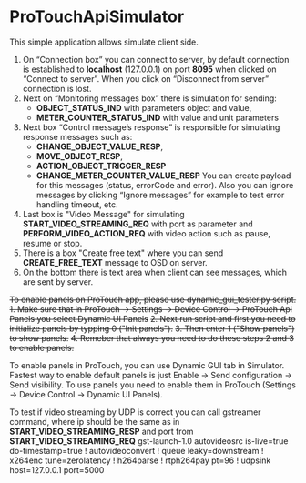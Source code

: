 # ProTouchApiSimulator

This simple application allows simulate client side. 
1. On “Connection box” you can connect to server, by default connection is established to **localhost** (127.0.0.1) on port **8095** when clicked on “Connect to server”.
   When you click on “Disconnect from server” connection is lost.
2. Next on “Monitoring messages box” there is simulation for sending:
	- **OBJECT_STATUS_IND** with parameters object and value,
	- **METER_COUNTER_STATUS_IND** with value and unit parameters
3. Next box “Control message’s response” is responsible for simulating response messages such as:
	- **CHANGE_OBJECT_VALUE_RESP**,
	- **MOVE_OBJECT_RESP**,
	- **ACTION_OBJECT_TRIGGER_RESP**
	- **CHANGE_METER_COUNTER_VALUE_RESP**
   You can create payload for this messages (status, errorCode and error). Also you can ignore messages by clicking “Ignore messages” for example to test error handling timeout, etc.
4. Last box is "Video Message" for simulating **START_VIDEO_STREAMING_REQ** with port as parameter and **PERFORM_VIDEO_ACTION_REQ** with video action such as pause, resume or stop.
5. There is a box "Create free text" where you can send **CREATE_FREE_TEXT** message to OSD on server.
6. On the bottom there is text area when client can see messages, which are sent by server.


~~To enable panels on ProTouch app, please use dynamic_gui_tester.py script.~~
~~1. Make sure that in ProTouch -> Settings -> Device Control -> ProTouch Api Panels you select Dynamic UI Panels~~
~~2. Next run script and first you need to initialize panels by typping 0 ("Init panels").~~
~~3. Then enter 1 ("Show panels") to show panels.~~
~~4. Remeber that always you need to do these steps 2 and 3 to enable panels.~~

To enable panels in ProTouch, you can use Dynamic GUI tab in Simulator. Fastest way to enable default panels is just Enable -> Send configuration -> Send visibility.
To use panels you need to enable them in ProTouch (Settings -> Device Control -> Dynamic UI Panels).

To test if video streaming by UDP is correct you can call gstreamer command, where ip should be the same as in **START_VIDEO_STREAMING_RESP** and port from **START_VIDEO_STREAMING_REQ**
gst-launch-1.0 autovideosrc is-live=true do-timestamp=true ! autovideoconvert ! queue leaky=downstream ! x264enc tune=zerolatency ! h264parse ! rtph264pay pt=96 ! udpsink host=127.0.0.1 port=5000
